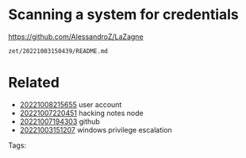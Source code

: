 # Scanning a system for credentials
https://github.com/AlessandroZ/LaZagne

` zet/20221003150439/README.md `

# Related

- [20221008215655](/zet/20221008215655/README.md) user account
- [20221007220451](/zet/20221007220451/README.md) hacking notes node
- [20221007194303](/zet/20221007194303/README.md) github
- [20221003151207](/zet/20221003151207/README.md) windows privilege escalation

Tags:

    
